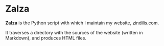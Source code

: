 Zalza
=====

**Zalza** is the Python script with which I maintain my website, 
[zindilis.com](http://zindilis.com/).

It traverses a directory with the sources of the website (written in 
Markdown), and produces HTML files.
